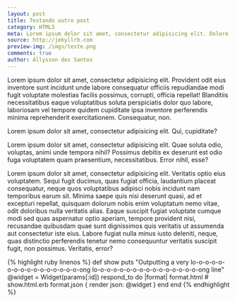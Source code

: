 ```yaml
---
layout: post
title: Testando outro post
category: HTML5
meta: Lorem ipsum dolor sit amet, consectetur adipisicing elit. Dolore, aut iusto architecto odit tempora, in nihil dolorem cumque eligendi quaerat quis. Dolorum iure sequi velit reprehenderit ipsa quidem nulla, nam.
source: http://jekyllrb.com
preview-img: /imgs/teste.png
comments: true
author: Allysson dos Santos
---
```


Lorem ipsum dolor sit amet, consectetur adipisicing elit. Provident odit eius inventore sunt incidunt unde labore consequatur officiis repudiandae modi fugit voluptate molestias facilis possimus, corrupti, officia repellat! Blanditiis necessitatibus eaque voluptatibus soluta perspiciatis dolor quo labore, laboriosam vel tempore quidem cupiditate ipsa inventore perferendis minima reprehenderit exercitationem. Consequatur, non.

Lorem ipsum dolor sit amet, consectetur adipisicing elit. Qui, cupiditate?

Lorem ipsum dolor sit amet, consectetur adipisicing elit. Quae soluta odio, voluptas, animi unde tempora nihil? Possimus debitis ex deserunt est odio fuga voluptatem quam praesentium, necessitatibus. Error nihil, esse?

Lorem ipsum dolor sit amet, consectetur adipisicing elit. Veritatis optio eius voluptatem. Sequi fugit ducimus, quas fugiat officia, laudantium placeat consequatur, neque quos voluptatibus adipisci nobis incidunt nam temporibus earum sit. Minima saepe quis nisi deserunt quasi, ad et excepturi repellat, quisquam dolorum nobis enim voluptatum nemo vitae, odit doloribus nulla veritatis alias. Eaque suscipit fugiat voluptate cumque modi sed quas aspernatur optio aperiam, tempore provident nisi, recusandae quibusdam quae sunt dignissimos quis veritatis ut assumenda aut consectetur iste eius. Labore fugiat nulla minus iusto deleniti, neque, quas distinctio perferendis tenetur nemo consequuntur veritatis suscipit fugit, non possimus. Veritatis, error?

{% highlight ruby linenos %}
def show
  puts "Outputting a very lo-o-o-o-o-o-o-o-o-o-o-o-o-o-o-o-ong lo-o-o-o-o-o-o-o-o-o-o-o-o-o-o-o-ong line"
  @widget = Widget(params[:id])
  respond_to do |format|
    format.html # show.html.erb
    format.json { render json: @widget }
  end
end
{% endhighlight %}
